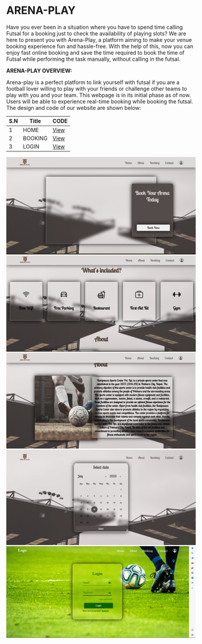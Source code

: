 # ARENA-PLAY
Have you ever been in a situation where you have to spend time calling Futsal for a booking just to check the availability of playing slots? We are here to present you with Arena-Play, a platform aiming to make your venue booking experience fun and hassle-free. With the help of this, now you can enjoy fast online booking and save the time required to book the time of Futsal while performing the task manually, without calling in the futsal.

**ARENA-PLAY OVERVIEW:**

Arena-play is a perfect platform to link yourself with futsal if you are a football lover willing to play with your friends or challenge other teams to play with you and your team. This webpage is in its initial phase as of now. Users will be able to experience real-time booking while booking the futsal.
The design and code of our website are shown below:

| S.N | Title | CODE |
|-----|-------|-----|
| 1 | HOME |  [View](./final/index.html) |
| 2 | BOOKING |  [View](./final/booking.html) |
| 3 | LOGIN |  [View](./final/login.html) |

![home.png](./images/home.png)
![facility.png](./images/facility.png)
![about.png](./images/about.png)
![booking.png](./images/booking.png)
![login.png](./images/login.png)

